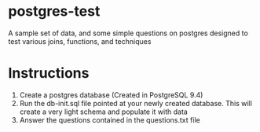 # postgres-test
A sample set of data, and some simple questions on postgres designed to test various joins, functions, and techniques

# Instructions

1. Create a postgres database (Created in PostgreSQL 9.4)
2. Run the db-init.sql file pointed at your newly created database. This will create a very light schema and populate it with data
3. Answer the questions contained in the questions.txt file

